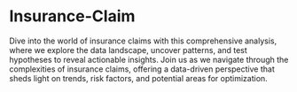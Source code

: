 # Insurance-Claim

Dive into the world of insurance claims with this comprehensive analysis, where we explore the data landscape, uncover patterns, and test hypotheses to reveal actionable insights. Join us as we navigate through the complexities of insurance claims, offering a data-driven perspective that sheds light on trends, risk factors, and potential areas for optimization.






